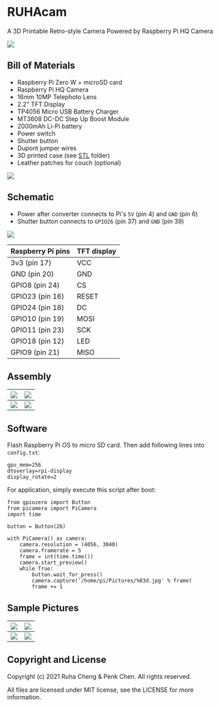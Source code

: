 # RUHAcam 

A 3D Printable Retro-style Camera Powered by Raspberry Pi HQ Camera

![](https://github.com/penk/ruha.camera/raw/main/images/ruhacam-cover.jpg)

## Bill of Materials 

- Raspberry Pi Zero W + microSD card 
- Raspberry Pi HQ Camera 
- 16mm 10MP Telephoto Lens 
- 2.2" TFT Display 
- TP4056 Micro USB Battery Charger 
- MT3608 DC-DC Step Up Boost Module 
- 2000mAh Li-Pi battery 
- Power switch 
- Shutter button 
- Dupont jumper wires 
- 3D printed case (see [STL](STL) folder)
- Leather patches for couch (optional)

![](https://github.com/penk/ruha.camera/raw/main/images/ruhacam-bom.jpg)

## Schematic

- Power after converter connects to Pi's `5V` (pin 4) and `GND` (pin 6)
- Shutter button connects to `GPIO26` (pin 37) and `GND` (pin 39)

![](https://github.com/penk/ruha.camera/raw/main/images/ruhacam-schematic.jpg)

| Raspberry Pi pins | TFT display |
|-------------------|-------------|
| 3v3 (pin 17) | VCC |
| GND (pin 20) | GND |
| GPIO8 (pin 24) | CS |
| GPIO23 (pin 16) | RESET |
| GPIO24 (pin 18) | DC |
| GPIO10 (pin 19) | MOSI |
| GPIO11 (pin 23) | SCK | 
| GPIO18 (pin 12) | LED | 
| GPIO9 (pin 21) | MISO | 

## Assembly 

| ![](https://github.com/penk/ruha.camera/raw/main/images/asm-2.jpg) | ![](https://github.com/penk/ruha.camera/raw/main/images/asm-3.jpg) |
|-----------------------|-----------------------|
| ![](https://github.com/penk/ruha.camera/raw/main/images/asm-4.jpg) | ![](https://github.com/penk/ruha.camera/raw/main/images/asm-1.jpg) |

## Software 

Flash Raspberry Pi OS to micro SD card. Then add following lines into `config.txt`: 

    gpu_mem=256
    dtoverlay=rpi-display
    display_rotate=2

For application, simply execute this script after boot: 

    from gpiozero import Button
    from picamera import PiCamera
    import time

    button = Button(26)

    with PiCamera() as camera:
        camera.resolution = (4056, 3040)
        camera.framerate = 5
        frame = int(time.time())
        camera.start_preview()
        while True:
            button.wait_for_press()
            camera.capture('/home/pi/Pictures/%03d.jpg' % frame)
            frame += 1

## Sample Pictures 

| ![](https://github.com/penk/ruha.camera/raw/main/images/1616840925.JPG) | ![](https://github.com/penk/ruha.camera/raw/main/images/1616769300.JPG) |
|----------------------------|----------------------------|
| ![](https://github.com/penk/ruha.camera/raw/main/images/1616769323.JPG) | ![](https://github.com/penk/ruha.camera/raw/main/images/1616840940.JPG) |

## Copyright and License

Copyright (c) 2021 Ruha Cheng & Penk Chen. All rights reserved. 

All files are licensed under MIT license, see the LICENSE for more information. 
